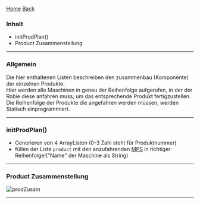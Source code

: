 [Home](home) [Back](WikiSolidus)


### Inhalt ###
- initProdPlan()
- Product Zusammenstellung


----------
### Allgemein ###

Die hier enthaltenen Listen beschreiben den zusammenbau (Komponente) der einzelnen Produkte.  
Hier werden alle Maschinen in genau der Reihenfolge aufgerufen, in der der Robie diese anfahren muss, um das entsprechende Produkt fertigzustellen.  
Die Reihenfolge der Produkte die angefahren werden müssen, werden Statisch einprogrammiert.



----------

### initProdPlan() ###

- Generieren von 4 ArrayListen (0-3 Zahl steht für Produktnummer)
- füllen der Liste `product` mit den anzufahrenden [MPS](MPS) in richtiger Reihenfolge!("Name"  der Maschine als String)


----------
 
### Product Zusammenstellung ###

![prodZusam](https://gitlab.com/solidus/hefei/uploads/f35f83aa328b709d14a0a66c589dc677/prodZusam.PNG)


----------
